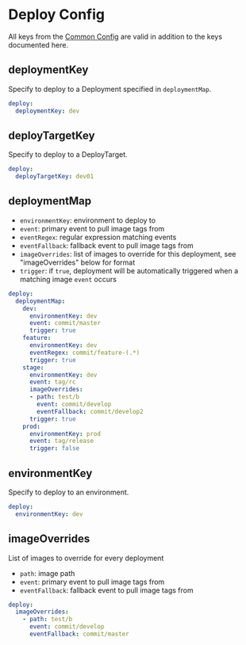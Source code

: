 # Deploy Config

All keys from the [Common Config](common.md) are valid in addition to the keys documented here.

## deploymentKey

Specify to deploy to a Deployment specified in `deploymentMap`.

```yaml
deploy:
  deploymentKey: dev
```

## deployTargetKey

Specify to deploy to a DeployTarget.

```yaml
deploy:
  deployTargetKey: dev01
```

## deploymentMap

- `environmentKey`: environment to deploy to
- `event`: primary event to pull image tags from
- `eventRegex`: regular expression matching events
- `eventFallback`: fallback event to pull image tags from
- `imageOverrides`: list of images to override for this deployment, see "imageOverrides" below for format
- `trigger`: if `true`, deployment will be automatically triggered when a matching image `event` occurs

```yaml
deploy:
  deploymentMap:
    dev:
      environmentKey: dev
      event: commit/master
      trigger: true
    feature:
      environmentKey: dev
      eventRegex: commit/feature-(.*)
      trigger: true
    stage:
      environmentKey: dev
      event: tag/rc
      imageOverrides:
      - path: test/b
        event: commit/develop
        eventFallback: commit/develop2
      trigger: true
    prod:
      environmentKey: prod
      event: tag/release
      trigger: false
```

## environmentKey

Specify to deploy to an environment.

```yaml
deploy:
  environmentKey: dev
```

## imageOverrides

List of images to override for every deployment

- `path`: image path
- `event`: primary event to pull image tags from
- `eventFallback`: fallback event to pull image tags from 

```yaml
deploy:
  imageOverrides:
    - path: test/b
      event: commit/develop
      eventFallback: commit/master
```
